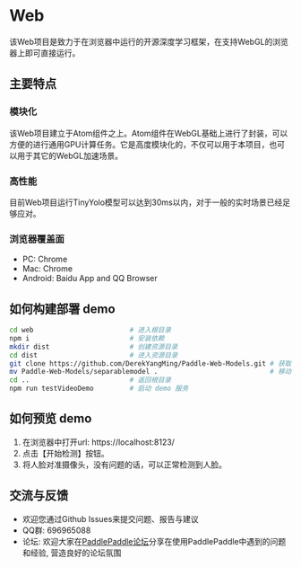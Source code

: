 # Web

该Web项目是致力于在浏览器中运行的开源深度学习框架，在支持WebGL的浏览器上即可直接运行。

## 主要特点

### 模块化

该Web项目建立于Atom组件之上。Atom组件在WebGL基础上进行了封装，可以方便的进行通用GPU计算任务。它是高度模块化的，不仅可以用于本项目，也可以用于其它的WebGL加速场景。

### 高性能

目前Web项目运行TinyYolo模型可以达到30ms以内，对于一般的实时场景已经足够应对。

### 浏览器覆盖面

* PC: Chrome
* Mac: Chrome
* Android: Baidu App and QQ Browser

## 如何构建部署 demo

```bash
cd web                        # 进入根目录
npm i                         # 安装依赖
mkdir dist                    # 创建资源目录
cd dist                       # 进入资源目录
git clone https://github.com/DerekYangMing/Paddle-Web-Models.git # 获取模型
mv Paddle-Web-Models/separablemodel .                            # 移动模型到制定地点
cd ..                         # 返回根目录
npm run testVideoDemo         # 启动 demo 服务
```

## 如何预览 demo

1. 在浏览器中打开url: https://localhost:8123/
2. 点击【开始检测】按钮。
3. 将人脸对准摄像头，没有问题的话，可以正常检测到人脸。

##  交流与反馈
* 欢迎您通过Github Issues来提交问题、报告与建议
* QQ群: 696965088 
* 论坛: 欢迎大家在[PaddlePaddle论坛](https://ai.baidu.com/forum/topic/list/168)分享在使用PaddlePaddle中遇到的问题和经验, 营造良好的论坛氛围
